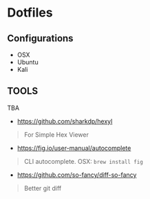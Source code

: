 # Dotfiles

## Configurations
- OSX
- Ubuntu
- Kali


## TOOLS 

TBA
- https://github.com/sharkdp/hexyl
> For Simple Hex Viewer
- https://fig.io/user-manual/autocomplete
> CLI autocomplete. 
> OSX: `brew install fig`
- https://github.com/so-fancy/diff-so-fancy 
> Better git diff

